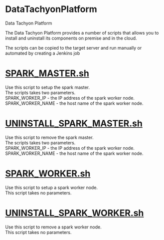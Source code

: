 # DataTachyonPlatform
Data Tachyon Platform

The Data Tachyon Platform provides a number of scripts that allows you to install and uninstall its components on premise and in the cloud.

The scripts can be copied to the target server and run manually or automated by creating a Jenkins job

[SPARK_MASTER.sh](https://github.com/dragomirdev/DataTachyonPlatform/blob/master/datalayer/spark/SPARK_MASTER.sh)
================

Use this script to setup the spark master.\
The scripts takes two parameters.\
SPARK_WORKER_IP - the IP address of the spark worker node.\
SPARK_WORKER_NAME - the host name of the spark worker node.

[UNINSTALL_SPARK_MASTER.sh](https://github.com/dragomirdev/DataTachyonPlatform/blob/master/datalayer/spark/UNINSTALL_SPARK_MASTER.sh)
==========================

Use this script to remove the spark master.\
The scripts takes two parameters.\
SPARK_WORKER_IP - the IP address of the spark worker node.\
SPARK_WORKER_NAME - the host name of the spark worker node.

[SPARK_WORKER.sh](https://github.com/dragomirdev/DataTachyonPlatform/blob/master/datalayer/spark/SPARK_WORKER.sh)
================

Use this script to setup a spark worker node.\
This script takes no parameters.

[UNINSTALL_SPARK_WORKER.sh](https://github.com/dragomirdev/DataTachyonPlatform/blob/master/datalayer/spark/UNINSTALL_SPARK_WORKER.sh)
===========================

Use this script to remove a spark worker node.\
This script takes no parameters.
